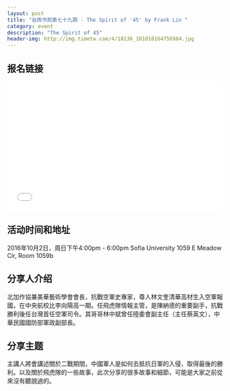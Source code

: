```yaml
---
layout: post
title: "谷雨书苑第七十九期 - The Spirit of '45' by Frank Lin "
category: event
description: "The Spirit of 45"
header-img: http://img.timetw.com/4/18136_101018164756984.jpg
---
```


## 报名链接
<div style="width:100%; text-align:left;" ><iframe src="//eventbrite.com/tickets-external?eid=28206374024&ref=etckt" frameborder="0" height="300" width="100%" vspace="0" hspace="0" marginheight="5" marginwidth="5" scrolling="auto" allowtransparency="true"></iframe></div>

## 活动时间和地址
2016年10月2日，周日下午4:00pm - 6:00pm
Sofia University 1059 E Meadow Cir, Room 1059b 

## 分享人介绍
北加作協兼美華藝術學會會長，抗戰空軍史專家，尊人林文奎清華高材生入空軍報國，在中央航校比李向陽高一期。任飛虎隊情報主管，是陳納德的重要副手，抗戰勝利後任台灣首任空軍司令。其哥哥林中斌曾任陸委會副主任（主任蔡英文），中華民國國防部軍政副部長。

## 分享主题
主講人將會講述關於二戰期間，中國軍人是如何去抵抗日軍的入侵，取得最後的勝利。以及關於飛虎隊的一些故事，此次分享的很多故事和細節，可能是大家之前從來沒有聽說過的。
